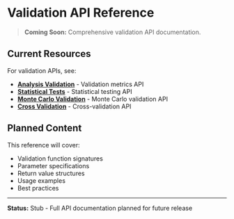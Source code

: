 # Validation API Reference

> **Coming Soon:** Comprehensive validation API documentation.

## Current Resources

For validation APIs, see:

- **[Analysis Validation](../reference/analysis/validation_metrics.md)** - Validation metrics API
- **[Statistical Tests](../reference/analysis/validation_statistical_tests.md)** - Statistical testing API
- **[Monte Carlo Validation](../reference/analysis/validation_monte_carlo.md)** - Monte Carlo validation API
- **[Cross Validation](../reference/analysis/validation_cross_validation.md)** - Cross-validation API

## Planned Content

This reference will cover:
- Validation function signatures
- Parameter specifications
- Return value structures
- Usage examples
- Best practices

---

**Status:** Stub - Full API documentation planned for future release
